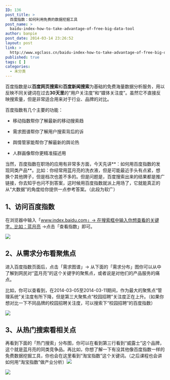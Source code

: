 ```yaml
---
ID: 136
post_title: >
  百度指数：如何利用免费的数据挖掘工具
post_name: >
  baidu-index-how-to-take-advantage-of-free-big-data-tool
author: banpie
post_date: 2014-03-14 23:26:52
layout: post
link: >
  http://www.xgclass.cn/baidu-index-how-to-take-advantage-of-free-big-data-tool/
published: true
tags: [ ]
categories:
  - 未分类
---
```

百度指数是以**百度网页搜索**和**百度新闻搜索**为基础的免费海量数据分析服务，用以反映不同关键词在过去**30天里**的“用户关注度”和“媒体关注度”。虽然它不直接反映搜索量，但是非常适合用来对于行业、品牌的对比。

百度指数有几个主要的功能：

*   移动指数帮你了解最新的移动搜索趋

*   需求图谱帮你了解用户搜索背后的诉

*   舆情管家能帮你了解最新的舆论热

*   人群画像帮你更精准描述用

当然，百度指数在职场的应用有非常多方面，今天先讲**：如何用百度指数的发现同类产品**。比如：你经常用蓝月亮的洗衣液，但是可能最近手头有点紧，想换个其他牌子，但是档次也差不多的。但是问题是，百度搜索出来的结果都是推广链接，你去知乎也问不到答案，这时候用百度指数就派上用场了，它就能真正的从“大数据”的角度给你提供一点参考答案。（此段为软广）

## **1、访问百度指数**

在浏览器中输入「www.index.baidu.com」-> 在搜索框中输入你想查看的关键字，比如：蓝月亮 ->点击「查看指数」即可。

![][1]

## **2、从需求分布看聚焦点**

进入百度指数页面后，点击「需求图谱」-> 从下面的「需求分布」图你可以从中了解到网民对“蓝月亮”的这个关键字的聚焦点，或者说是对他们的产品服务的痛点。

比如，你可以查看到，在2014-03-05至2014-03-11期间，作为最大的聚焦点“管理系统”关注度有所下降，但是第三大聚焦点“校园招聘”关注度正在上升。（如果你想对比一下不同品牌的校园招聘关注度，可以搜索下“校园招聘”的百度指数）

![][2]

## **3、从热门搜索看相关点**

再看到下面的「热门搜索」分布图，你可以在看到第三行看到“威露士”这个品牌，这个就是蓝月亮的同类竞争品。再比如，你想了解一下有没其他像百度指数一样的免费数据挖掘工具，你也会在这里看到“淘宝指数”这个关键词。（之后课程也会讲如何用“淘宝指数”做产业分析）![][3]

![][3]

 [1]: http://mmbiz.qpic.cn/mmbiz/z3T1vlHdIX92iaupfE5tYaYueT8oPpchIFm8deibAoKKoYNDdGicr6WPYrv6yQhyCxbC0VlmAtXKX0bpLm3Gvtf1g/0
 [2]: http://mmbiz.qpic.cn/mmbiz/z3T1vlHdIX92iaupfE5tYaYueT8oPpchInbyfEV7tIVvptpSuSC2x6xbpr9U01fDCXSuicXclGhztib74ibztwkSBQ/0
 [3]: http://mmbiz.qpic.cn/mmbiz/z3T1vlHdIX92iaupfE5tYaYueT8oPpchIQ5hVBxSrRcCRzQaIsjGnM4jZXWG9qRaicVPvORrguJKckMHaCBcSTTQ/0